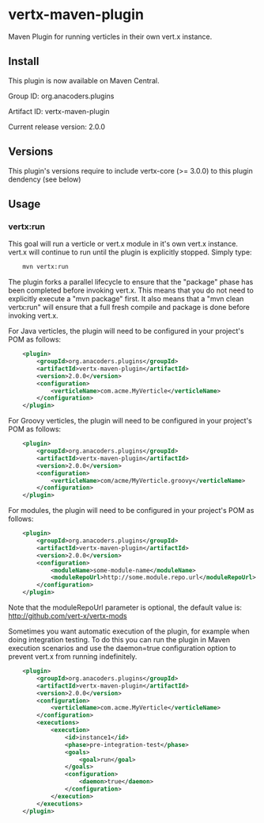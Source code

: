 vertx-maven-plugin
==================

Maven Plugin for running verticles in their own vert.x instance.

Install
-----
This plugin is now available on Maven Central.

Group ID: org.anacoders.plugins

Artifact ID: vertx-maven-plugin

Current release version: 2.0.0


Versions
--------

This plugin's versions require to include vertx-core (>= 3.0.0) to this plugin dendency (see below)

Usage
-----

### vertx:run

This goal will run a verticle or vert.x module in it's own vert.x instance.  vert.x will continue to run until the plugin is explicitly stopped.  Simply type:

```sh
	mvn vertx:run
```

The plugin forks a parallel lifecycle to ensure that the "package" phase has been completed before invoking 
vert.x. This means that you do not need to explicitly execute a "mvn package" first. It also means that a 
"mvn clean vertx:run" will ensure that a full fresh compile and package is done before invoking vert.x.  
	
For Java verticles, the plugin will need to be configured in your project's POM as follows:

```xml
	<plugin>
		<groupId>org.anacoders.plugins</groupId>
		<artifactId>vertx-maven-plugin</artifactId>
		<version>2.0.0</version>
		<configuration>
			<verticleName>com.acme.MyVerticle</verticleName>
		</configuration>
	</plugin>  
```
For Groovy verticles, the plugin will need to be configured in your project's POM as follows:
```xml
	<plugin>
		<groupId>org.anacoders.plugins</groupId>
		<artifactId>vertx-maven-plugin</artifactId>
		<version>2.0.0</version>
		<configuration>
			<verticleName>com/acme/MyVerticle.groovy</verticleName>
		</configuration>
	</plugin>  
```
For modules, the plugin will need to be configured in your project's POM as follows:
```xml
	<plugin>
		<groupId>org.anacoders.plugins</groupId>
		<artifactId>vertx-maven-plugin</artifactId>
		<version>2.0.0</version>
		<configuration>
			<moduleName>some-module-name</moduleName>
			<moduleRepoUrl>http://some.module.repo.url</moduleRepoUrl>
		</configuration>
	</plugin>  
```
Note that the moduleRepoUrl parameter is optional, the default value is: http://github.com/vert-x/vertx-mods
	
Sometimes you want automatic execution of the plugin, for example when doing integration testing.
To do this you can run the plugin in Maven execution scenarios and use the daemon=true configuration option to prevent vert.x from running indefinitely.
```xml
	<plugin>
		<groupId>org.anacoders.plugins</groupId>
		<artifactId>vertx-maven-plugin</artifactId>
		<version>2.0.0</version>
		<configuration>
			<verticleName>com.acme.MyVerticle</verticleName>
		</configuration>
		<executions>
			<execution>
				<id>instance1</id>
				<phase>pre-integration-test</phase>
				<goals>
					<goal>run</goal>
				</goals>
				<configuration>
					<daemon>true</daemon>
				</configuration>
			</execution>
		</executions>
	</plugin> 
```